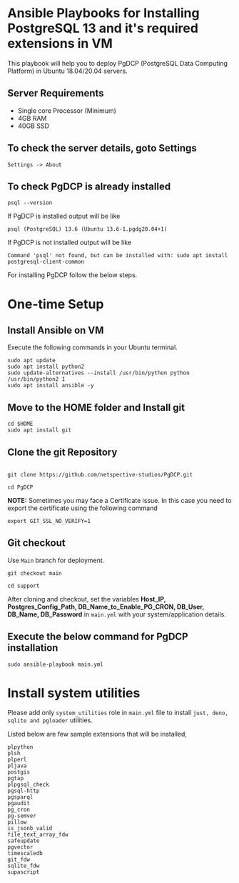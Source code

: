 # Ansible Playbooks for Installing PostgreSQL 13 and it's required extensions in VM

This playbook will help you to deploy PgDCP (PostgreSQL Data Computing Platform) in Ubuntu 18.04/20.04 servers.

## Server Requirements
- Single core Processor (Minimum)
- 4GB RAM
- 40GB SSD
## To check the server details, goto Settings
`
Settings -> About
`
## To check PgDCP is already installed
```
psql --version
```

 If PgDCP is installed output will be like 
 
 `psql (PostgreSQL) 13.6 (Ubuntu 13.6-1.pgdg20.04+1)`
 
 If PgDCP is not installed output will be like

`
Command 'psql' not found, but can be installed with:
sudo apt install postgresql-client-common
`

For installing PgDCP follow the below steps.

# One-time Setup
## Install Ansible on VM
Execute the following commands in your Ubuntu terminal.
```
sudo apt update
sudo apt install python2
sudo update-alternatives --install /usr/bin/python python /usr/bin/python2 1
sudo apt install ansible -y
```
## Move to the HOME folder and Install git

```
cd $HOME
sudo apt install git
```
## Clone the git Repository 
```

git clone https://github.com/netspective-studios/PgDCP.git

cd PgDCP

```
**NOTE:** Sometimes you may face a Certificate issue. In this case you need to export the certificate using the following command
```
export GIT_SSL_NO_VERIFY=1
```
## Git checkout
Use `Main` branch for deployment.
```
git checkout main

cd support

```

After cloning and checkout, set the variables **Host_IP, Postgres_Config_Path, DB_Name_to_Enable_PG_CRON, DB_User, DB_Name, DB_Password** in  `main.yml` with your system/application details.


## Execute the below command for PgDCP installation
```bash 
sudo ansible-playbook main.yml
```
# Install system utilities

Please add only `system_utilities` role in `main.yml` file to install `just, deno, sqlite and pgloader` utilities.

Listed below are few sample extensions that will be installed,

    plpython
    plsh
    plperl
    pljava
    postgis
    pgtap
    plpgsql_check
    pgsql-http
    pgsparql
    pgaudit
    pg_cron
    pg-semver
    pillow
    is_jsonb_valid
    file_text_array_fdw
    safeupdate
    pgvector
    timescaledb
    git_fdw
    sqlite_fdw
    supascript

